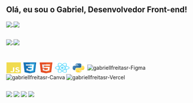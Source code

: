 ## Olá, eu sou o Gabriel, Desenvolvedor Front-end!

<div> 
  <a href="https://github.com/Gabriellfreitasr/github-readme-stats">
    <img height=200 align="center" src="https://github-readme-stats.vercel.app/api?username=Gabriellfreitasr&show_icons=true&theme=dark&icon_color=DC143C&title_color=DC143C&text_color=DCDCDC&border_color=000000" /> 
  </a>
  
  <a href="https://github.com/gabriellfreitasr/convoychat">
    <img height=200 align="center" src="https://github-readme-stats.vercel.app/api/top-langs?username=gabriellfreitasr&layout=compact&langs_count=8&card_width=300&theme=dark&icon_color=DC143C&title_color=DC143C&text_color=DCDCDC&border_color=000000" />
  </a>
</div>

  ##
  
<a href="https://github.com/gabriellfreitasr/github-readme-stats">
  <img height=200 align="center" src="https://github-readme-stats.vercel.app/api?username=gabriellfreitasr" />
</a>
<a href="https://github.com/gabriellfreitasr/convoychat">
  <img height=200 align="center" src="https://github-readme-stats.vercel.app/api/top-langs?username=gabriellfreitasr&layout=compact&langs_count=8&card_width=320" />
</a>

##

<div style="display: inline_block"><br>
  <img align="center" alt="gabriellfreitasr-Js" height="30" width="40" src="https://raw.githubusercontent.com/devicons/devicon/master/icons/javascript/javascript-plain.svg">
  <img align="center" alt="gabriellfreitasr-CSS" height="30" width="40" src="https://raw.githubusercontent.com/devicons/devicon/master/icons/css3/css3-original.svg">
  <img align="center" alt="gabriellfreitasr-HTML" height="30" width="40" src="https://raw.githubusercontent.com/devicons/devicon/master/icons/html5/html5-original.svg">
  <img align="center" alt="gabriellfreitasr-React" height="30" width="40" src="https://raw.githubusercontent.com/devicons/devicon/master/icons/react/react-original.svg">
  <img align="center" alt="gabriellfreitasr-Python" height="30" width="40" src="https://raw.githubusercontent.com/devicons/devicon/master/icons/python/python-original.svg">
  <img align="center" alt="gabriellfreitasr-Figma" height="30" width="40" src="https://cdn.jsdelivr.net/gh/devicons/devicon@latest/icons/figma/figma-original.svg">
  <img align="center" alt="gabriellfreitasr-Canva" height="30" width="40" src="https://cdn.jsdelivr.net/gh/devicons/devicon@latest/icons/canva/canva-original.svg">
  <img align="center" alt="gabriellfreitasr-Vercel" height="30" width="40" src="https://cdn.jsdelivr.net/gh/devicons/devicon@latest/icons/vercel/vercel-original-wordmark.svg">
</div>
  
  ##
 
<div> 
  <a href="https://www.instagram.com/gabriellfreitasr/" target="_blank"><img src="https://img.shields.io/badge/-Instagram-%23E4405F?style=for-the-badge&logo=instagram&logoColor=white" target="_blank"></a>
  <a href = "mailto:gabriellfreitas456@gmail.com"><img src="https://img.shields.io/badge/-Gmail-%23333?style=for-the-badge&logo=gmail&logoColor=white" target="_blank"></a>
  <a href="https://www.linkedin.com/in/gabriellfreitasr/" target="_blank"><img src="https://img.shields.io/badge/-LinkedIn-%230077B5?style=for-the-badge&logo=linkedin&logoColor=white" target="_blank"></a> 
  <a href="https://www.linkedin.com/in/gabriellfreitasr/" target="_blank"><img src="https://img.shields.io/badge/Vercel-000000?style=for-the-badge&logo=vercel&logoColor=white&logo=linkedin&logoColor=white" target="_blank"></a> 
  
</div>
 
